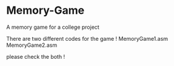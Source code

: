 # Memory-Game
A memory game for a college project

There are two different codes for the game !
MemoryGame1.asm
MemoryGame2.asm

please check the both !
